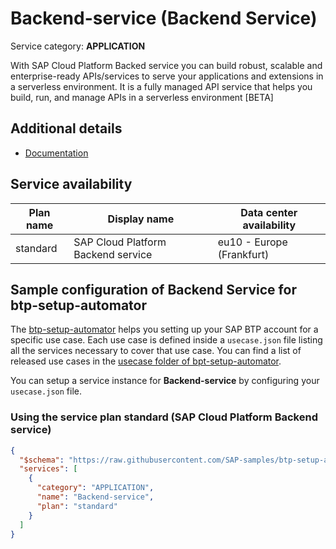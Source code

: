 # **Backend-service** (Backend Service)

Service category: **APPLICATION**

With SAP Cloud Platform Backed service you can build robust, scalable and enterprise-ready APIs/services to serve your applications and extensions in a serverless environment. It is a fully managed API service that helps you build, run, and manage APIs in a serverless environment [BETA]

## Additional details

- [Documentation](https://help.sap.com/viewer/70dea311943a4ab99f903ccc584225f6/Cloud/en-US)

## Service availability

| Plan name | Display name | Data center availability  |
|------|----------------|---------------------------|
|  standard  |  SAP Cloud Platform Backend service  | eu10 - Europe (Frankfurt)  |

## Sample configuration of **Backend Service** for btp-setup-automator

The [btp-setup-automator](https://github.com/SAP-samples/btp-setup-automator) helps you setting up your SAP BTP account for a specific use case. Each use case is defined inside a `usecase.json` file listing all the services necessary to cover that use case. You can find a list of released use cases in the [usecase folder of bpt-setup-automator](https://github.com/SAP-samples/btp-setup-automator/tree/main/usecases).

You can setup a service instance for **Backend-service** by configuring your `usecase.json` file.

### Using the service plan **standard** (SAP Cloud Platform Backend service)

```json
{
  "$schema": "https://raw.githubusercontent.com/SAP-samples/btp-setup-automator/main/libs/btpsa-usecase.json",
  "services": [
    {
      "category": "APPLICATION",
      "name": "Backend-service",
      "plan": "standard"
    }
  ]
}
```
